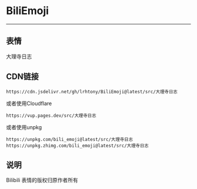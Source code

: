 # BiliEmoji
---
## 表情
大理寺日志
## CDN链接
```
https://cdn.jsdelivr.net/gh/lrhtony/BiliEmoji@latest/src/大理寺日志
```
或者使用Cloudflare
```
https://vup.pages.dev/src/大理寺日志
```
或者使用unpkg
```
https://unpkg.com/bili_emoji@latest/src/大理寺日志
https://unpkg.zhimg.com/bili_emoji@latest/src/大理寺日志
```
## 说明
Bilibili 表情的版权归原作者所有
